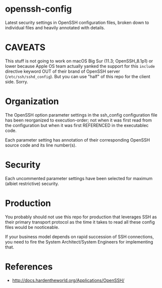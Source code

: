 # openssh-config
Latest security settings in OpenSSH configuration files, broken down to individual files and heavily annotated with details.

# CAVEATS
This stuff is not going to work on macOS Big Sur (11.3; OpenSSH_8.1p1) or lower because Apple OS team actually yanked the support for this `include` directive keyword OUT of their brand of OpenSSH server (`/etc/ssh/sshd_config`).  But you can use "half" of this repo for the client side.  Sorry.

# Organization
The OpenSSH option parameter settings in the ssh_config configuration file has been reorganized to execution-order; not when it was first read from the configuration but when it was first REFERENCED in the executablec code.

Each parameter setting has annotation of their corresponding OpenSSH source code and its line number(s).

# Security
Each uncommented parameter settings have been selected for maximum (albiet restrictive) security.

# Production
You probably should not use this repo for production that leverages SSH as their primary transport protocol as the time it takes to read all these config files would be nooticeable.

If your business model depends on rapid succession of SSH connections, you need
to fire the System Architect/System Engineers for implementing that.

# References
* http://docs.hardentheworld.org/Applications/OpenSSH/
